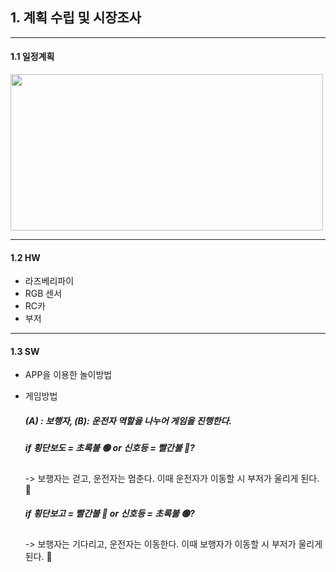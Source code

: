 ## 1. 계획 수립 및 시장조사

_____________________________________________________________________________________________________________________________________

#### 1.1 일정계획
<img src="https://user-images.githubusercontent.com/77679326/125577607-5038cc7a-c35f-4dce-8824-5c09b50bdc26.png" width="500" height="250">

____________________________________________________________________________________________________________________________________

#### 1.2 HW
* 라즈베리파이
* RGB 센서
* RC카
* 부저

_____________________________________________________________________________________________________________________________________

#### 1.3 SW
* APP을 이용한 놀이방법
* 게임방법
  ##### (A) : 보행자, (B): 운전자 역할을 나누어 게임을 진행한다.

  #####   if 횡단보도 = 초록불 🟢 or 신호등 = 빨간불 🔴?
  -> 보행자는 걷고, 운전자는 멈춘다. 이때 운전자가 이동할 시 부저가 울리게 된다. 📢

  #####   if 횡단보고 = 빨간불 🔴 or 신호등 = 초록불 🟢?
  -> 보행자는 기다리고, 운전자는 이동한다. 이때 보행자가 이동할 시 부저가 울리게 된다. 📢


